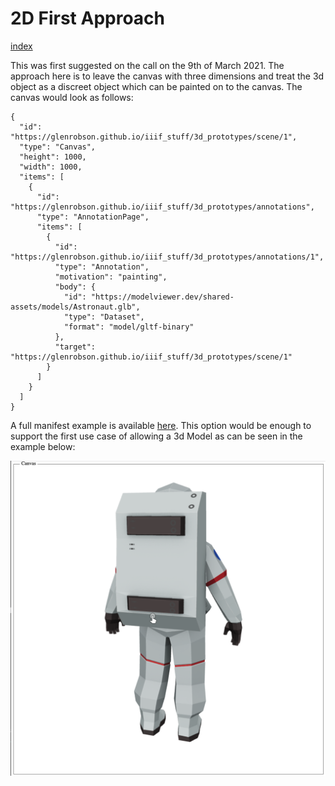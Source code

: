 # 2D First Approach
[index](../)

This was first suggested on the call on the 9th of March 2021. The approach here is to leave the canvas with three dimensions and treat the 3d object as a discreet object which can be painted on to the canvas. The canvas would look as follows:

```
{
  "id": "https://glenrobson.github.io/iiif_stuff/3d_prototypes/scene/1",
  "type": "Canvas",
  "height": 1000,
  "width": 1000,
  "items": [
    {
      "id": "https://glenrobson.github.io/iiif_stuff/3d_prototypes/annotations",
      "type": "AnnotationPage",
      "items": [
        {
          "id": "https://glenrobson.github.io/iiif_stuff/3d_prototypes/annotations/1",
          "type": "Annotation",
          "motivation": "painting",
          "body": {
            "id": "https://modelviewer.dev/shared-assets/models/Astronaut.glb",
            "type": "Dataset",
            "format": "model/gltf-binary"
          },
          "target": "https://glenrobson.github.io/iiif_stuff/3d_prototypes/scene/1"
        }
      ]
    }
  ]
}
```

A full manifest example is available [here](manifest.json). This option would be enough to support the first use case of allowing a 3d Model as can be seen in the example below: 

<a href="Astronaut.html">
    <img src="Astronaut_on_canvas.png" alt="Demo showing the Astronaut 3d model on a 2d canvas"/>
</a>

